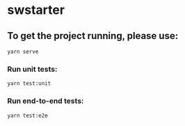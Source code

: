 # swstarter

## To get the project running, please use:
```
yarn serve
```

### Run unit tests:
```
yarn test:unit
```

### Run end-to-end tests:
```
yarn test:e2e
```
